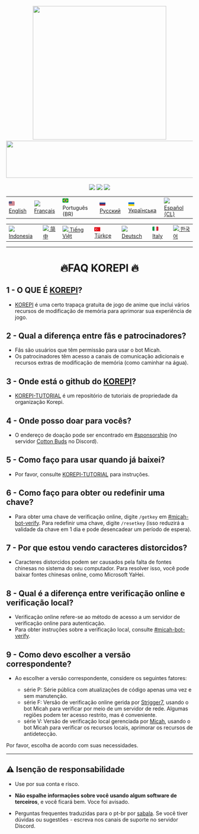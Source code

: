 <p align="center">
  <a href="#"><img width="360" height="360" src="https://media.discordapp.net/attachments/1033549666769449002/1107009612210765955/matches.png"></a>
  <a href="#"><img width="650" height="100" src="https://share.creavite.co/FBkHy3zbN4CgWCr0.gif"></a>
</p>

<p align="center">
	<a href="https://github.com/Korepi/keyauth-cpp-library/releases"><img src="https://img.shields.io/github/downloads/Korepi/keyauth-cpp-library/total.svg?style=for-the-badge&color=darkcyan"></a>
	<a href="https://github.com/Korepi/Korepi/graphs/contributors"><img src="https://img.shields.io/github/contributors/Korepi/Korepi?style=for-the-badge&color=darkcyan"></a>
	<a href="https://discord.gg/cottonbuds"><img src="https://img.shields.io/discord/440536354544156683?label=Discord&logo=discord&style=for-the-badge&color=darkviolet"></a>
</p>

<div align="center">
<table>
  <tr>
    <td valign="center"><a href="README.md"><img src="https://github.com/twitter/twemoji/blob/master/assets/svg/1f1fa-1f1f8.svg" width="16"/> English</td>
    <td valign="center"><a href="README_fr-fr.md"><img src="https://em-content.zobj.net/thumbs/160/twitter/154/flag-for-france_1f1eb-1f1f7.png" width="16"/> Français</td>
    <td valign="center"><img src="https://github.com/twitter/twemoji/blob/master/assets/svg/1f1e7-1f1f7.svg" width="16"/> Português (BR)</td>
    <td valign="center"><a href="README_ru-ru.md"><img src="https://github.com/twitter/twemoji/blob/master/assets/svg/1f1f7-1f1fa.svg" width="16"/> Русский</a></td>
    <td valign="center"><a href="README_ua-ua.md"><img src="https://github.com/Andrew1397/Ukraine/blob/main/Flag_of_Ukraine.png" width="16"/> Українська</a></td>
    <td valign="center"><a href="README_es-cl.md"><img src="https://twemoji.maxcdn.com/v/13.0.0/svg/1f1e8-1f1f1.svg" width="16"/> Español (CL)</td>
      
  </tr>
</table>
</div>
<div align="center">
<table>
  <tr>
    <td valign="center"><a href="README_id-id.md"><img src="https://em-content.zobj.net/thumbs/120/twitter/351/flag-indonesia_1f1ee-1f1e9.png" width="16"/> Indonesia</td>
    <td valign="center"><a href="README_zh-cn.md"><img src="https://em-content.zobj.net/thumbs/120/twitter/351/flag-china_1f1e8-1f1f3.png" width="16"/> 简中</a></td> 
    <td valign="center"><a href="README_vi-vn.md"><img src="https://em-content.zobj.net/thumbs/120/twitter/351/flag-vietnam_1f1fb-1f1f3.png" width="16"/> Tiếng Việt </a></td>
    <td valign="center"><a href="README_tr-tr.md"><img src="https://raw.githubusercontent.com/hampusborgos/country-flags/ba2cf4101bf029d2ada26da2f95121de74581a4d/svg/tr.svg" width="16"/> Türkçe </a></td>
    <td valign="center"><a href="README_de-de.md"><img src="https://cdn.jsdelivr.net/gh/twitter/twemoji/assets/svg/1f1e9-1f1ea.svg" width="16"/> Deutsch</td>
    <td valign="center"><a href="README_it-it.md"><img src="https://github.com/twitter/twemoji/blob/master/assets/svg/1f1ee-1f1f9.svg" width="16"/> Italy</a></td>
    <td valign="center"><a href="README_ko-kr.md"><img src="https://em-content.zobj.net/source/twitter/53/flag-for-south-korea_1f1f0-1f1f7.png" width="16"/> 한국어</td>
  </tr>
</table>
</div>
	    
---
<div align="center">
  
# 🔥FAQ KOREPI 🔥

</div>

## 1 - O QUE É [KOREPI](https://github.com/Korepi/Korepi)?

- [KOREPI](https://github.com/Korepi/Korepi) é uma certo trapaça gratuita de jogo de anime que inclui vários recursos de modificação de memória para aprimorar sua experiência de jogo.

## 2 - Qual a diferença entre fãs e patrocinadores?

- Fãs são usuários que têm permissão para usar o bot Micah.
- Os patrocinadores têm acesso a canais de comunicação adicionais e recursos extras de modificação de memória (como caminhar na água).

## 3 - Onde está o github do [KOREPI](https://github.com/Korepi/Korepi)?

- [KOREPI-TUTORIAL](https://github.com/Korepi/Korepi-Tutorial) é um repositório de tutoriais de propriedade da organização Korepi.

## 4 - Onde posso doar para vocês?

- O endereço de doação pode ser encontrado em ⁠[#sponsorship](https://discord.com/channels/1069057220802781265/1097565269985071205) (no servidor [Cotton Buds](https://discord.gg/cottonbuds) no Discord).

## 5 - Como faço para usar quando já baixei?

- Por favor, consulte [KOREPI-TUTORIAL](https://github.com/Korepi/Korepi-Tutorial) para instruções.

## 6 - Como faço para obter ou redefinir uma chave?

- Para obter uma chave de verificação online, digite `/getkey` em ⁠[#micah-bot-verify](https://discord.com/channels/1069057220802781265/1109781322005741658). Para redefinir uma chave, digite `/resetkey` (isso reduzirá a validade da chave em 1 dia e pode desencadear um período de espera).

## 7 - Por que estou vendo caracteres distorcidos?

- Caracteres distorcidos podem ser causados pela falta de fontes chinesas no sistema do seu computador. Para resolver isso, você pode baixar fontes chinesas online, como Microsoft YaHei.

## 8 - Qual é a diferença entre verificação online e verificação local?

- Verificação online refere-se ao método de acesso a um servidor de verificação online para autenticação.
- Para obter instruções sobre a verificação local, consulte [#micah-bot-verify](https://discord.com/channels/1069057220802781265/1109781322005741658).

## 9 - Como devo escolher a versão correspondente?

- Ao escolher a versão correspondente, considere os seguintes fatores:

   + série P: Série pública com atualizações de código apenas uma vez e sem manutenção.
   + série F: Versão de verificação online gerida por [Strigger7](https://github.com/Strigger7), usando o bot Micah para verificar por meio de um servidor de rede. Algumas regiões podem ter acesso restrito, mas é conveniente.
   + série V: Versão de verificação local gerenciada por [Micah](https://github.com/Micah123321), usando o bot Micah para verificar os recursos locais, aprimorar os recursos de antidetecção.

Por favor, escolha de acordo com suas necessidades.

---

## ⚠ Isenção de responsabilidade

- Use por sua conta e risco.
- **Não espalhe informações sobre você usando algum software de terceiros**, e você ficará bem. Voce foi avisado.

- Perguntas frequentes traduzidas para o pt-br por [sabala](https://bio.site/sabala). Se você tiver dúvidas ou sugestões - escreva nos canais de suporte no servidor Discord.
